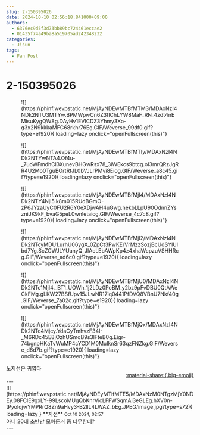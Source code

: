 ```yaml
---
slug: 2-150395026
date: 2024-10-10 02:56:18.841000+09:00
authors:
  - 6376ec9d5f3d73bb89bc724461eccae2
  - 01435f74a49ba8a519705ad242348232
categories:
  - Jisun
tags:
  - Fan Post
---
```


# 2-150395026

<div class="post-container" markdown="1">
<div class="content-container md-sidebar__scrollwrap" markdown="1">


<figure markdown="1">
![](https://phinf.wevpstatic.net/MjAyNDEwMTBfMTM3/MDAxNzI4NDk2NTU3MTYw.BPMWpwCn6Z3flChLYW8MaF_RN_4zdt4nEMisuKygQW8g.DAyHv1EVICDZ3Yhmy3Xo-g3x2N9kkkaMFC68rkhr76Eg.GIF/Weverse_99df0.gif?type=e1920){ loading=lazy onclick="openFullscreen(this)"}
</figure>

<figure markdown="1">
![](https://phinf.wevpstatic.net/MjAyNDEwMTBfMTIy/MDAxNzI4NDk2NTYwNTA4.Of4u-_7uoWFmdhCl3XunevBHGwRsx78_3iWEkcs9btcg.oI3mrQRzJgRR4U2Mo0TguBOrtRtJL0bVJLrPMvi8Eiog.GIF/Weverse_a8c45.gif?type=e1920){ loading=lazy onclick="openFullscreen(this)"}
</figure>

<figure markdown="1">
![](https://phinf.wevpstatic.net/MjAyNDEwMTBfMjI4/MDAxNzI4NDk2NTY4NjI5.k8m015RUdBGmO-zP6JYzaUyC0FU2R6Y0eXDjwAH4uGwg.hekbLLpU90OdnnZYszniJK9kF_bvaG5peL0wnIetaicg.GIF/Weverse_4c7c8.gif?type=e1920){ loading=lazy onclick="openFullscreen(this)"}
</figure>

<figure markdown="1">
![](https://phinf.wevpstatic.net/MjAyNDEwMTBfMjI2/MDAxNzI4NDk2NTcyMDU1.urhU06ygX_0ZpCt3PwKErVrMzzSozjBcUdSYlUlbd7Yg.ScZCWJLYUanyQ_JIAcLEbAWpKp4z4xhaWcpzuVSHHRcg.GIF/Weverse_ad6c0.gif?type=e1920){ loading=lazy onclick="openFullscreen(this)"}
</figure>

<figure markdown="1">
![](https://phinf.wevpstatic.net/MjAyNDEwMTBfMjU0/MDAxNzI4NDk2NTc1MjI4._BT1_UOWh_1j2LDz0PoBM_y2bz9pFvDBU0QtAWeCkFMg.gLKW27BSfUpv15JLwNR17lq0441PfDVQ8VBnU7Nkf40g.GIF/Weverse_7a02c.gif?type=e1920){ loading=lazy onclick="openFullscreen(this)"}
</figure>

<figure markdown="1">
![](https://phinf.wevpstatic.net/MjAyNDEwMTBfMjQx/MDAxNzI4NDk2NTc4Mjcy.YdaCyTmhvzF34I-_M6RDc45E8jOzhUSmqB9s3lFteB0g.Eigr-74bgnpHKaTvWuMP4cYCD1M0MuIknSr63qzFNZkg.GIF/Weverse_d6d7b.gif?type=e1920){ loading=lazy onclick="openFullscreen(this)"}
</figure>
노지선은 귀엽다

</div>
</div>

<div style="text-align: right;" markdown="1">
<a href="https://weverse.io/fromis9/fanpost/2-150395026" style="text-align: right;">:material-share:{.big-emoji}</a>
</div>
---

<div class="comments-container md-sidebar__scrollwrap" markdown="1">
<div class="comment" markdown="1">
<div class='id-container' markdown="1">
![](https://phinf.wevpstatic.net/MjAyNDEyMTlfMTE5/MDAxNzM0NTgzMjY0NDEy.08FClE9gxLY-99LscoMUgQbKnrVicLFFWSqmAi3eGLEg.hXV0n-tPyoIqjwYMPRrQ8Zn9aHvy3-B2llL4LWAZ_bEg.JPEG/image.jpg?type=s72){ loading=lazy }
**<span class="artist">지선</span>** <small>Oct 10 2024, 02:57</small><br>
</div>
<div class='comment-body' markdown="1">
아니 20대 초반만 모아둔거 좀 너무한데?
</div>
</div>
</div>
---
